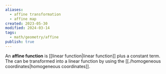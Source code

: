 ```yaml
---
aliases:
  - affine transformation
  - affine map
created: 2023-05-30
modified: 2024-03-14
tags:
  - math/geometry/affine
publish: true
---
```

An **affine function** is [[linear function|linear function]] plus a constant term. The can be transformed into a linear function by using the [[./homogeneous coordinates|homogeneous coordinates]].